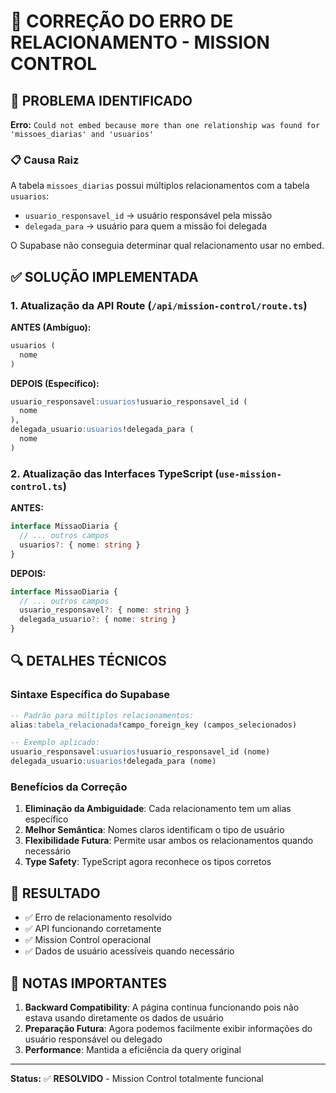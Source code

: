 # 🔧 CORREÇÃO DO ERRO DE RELACIONAMENTO - MISSION CONTROL

## 🐛 PROBLEMA IDENTIFICADO

**Erro:** `Could not embed because more than one relationship was found for 'missoes_diarias' and 'usuarios'`

### 📋 Causa Raiz
A tabela `missoes_diarias` possui múltiplos relacionamentos com a tabela `usuarios`:
- `usuario_responsavel_id` → usuário responsável pela missão
- `delegada_para` → usuário para quem a missão foi delegada

O Supabase não conseguia determinar qual relacionamento usar no embed.

## ✅ SOLUÇÃO IMPLEMENTADA

### 1. **Atualização da API Route** (`/api/mission-control/route.ts`)

**ANTES (Ambíguo):**
```sql
usuarios (
  nome
)
```

**DEPOIS (Específico):**
```sql
usuario_responsavel:usuarios!usuario_responsavel_id (
  nome
),
delegada_usuario:usuarios!delegada_para (
  nome
)
```

### 2. **Atualização das Interfaces TypeScript** (`use-mission-control.ts`)

**ANTES:**
```typescript
interface MissaoDiaria {
  // ... outros campos
  usuarios?: { nome: string }
}
```

**DEPOIS:**
```typescript
interface MissaoDiaria {
  // ... outros campos
  usuario_responsavel?: { nome: string }
  delegada_usuario?: { nome: string }
}
```

## 🔍 DETALHES TÉCNICOS

### Sintaxe Específica do Supabase
```sql
-- Padrão para múltiplos relacionamentos:
alias:tabela_relacionada!campo_foreign_key (campos_selecionados)

-- Exemplo aplicado:
usuario_responsavel:usuarios!usuario_responsavel_id (nome)
delegada_usuario:usuarios!delegada_para (nome)
```

### Benefícios da Correção
1. **Eliminação da Ambiguidade**: Cada relacionamento tem um alias específico
2. **Melhor Semântica**: Nomes claros identificam o tipo de usuário
3. **Flexibilidade Futura**: Permite usar ambos os relacionamentos quando necessário
4. **Type Safety**: TypeScript agora reconhece os tipos corretos

## 🎯 RESULTADO

- ✅ Erro de relacionamento resolvido
- ✅ API funcionando corretamente
- ✅ Mission Control operacional
- ✅ Dados de usuário acessíveis quando necessário

## 📝 NOTAS IMPORTANTES

1. **Backward Compatibility**: A página continua funcionando pois não estava usando diretamente os dados de usuário
2. **Preparação Futura**: Agora podemos facilmente exibir informações do usuário responsável ou delegado
3. **Performance**: Mantida a eficiência da query original

---
**Status:** ✅ **RESOLVIDO** - Mission Control totalmente funcional